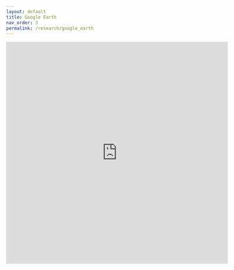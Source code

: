 ```yaml
---
layout: default
title: Google Earth
nav_order: 3
permalink: /research/google_earth
---
```


<iframe width="600" height="600" src="https://earthengine.google.com/iframes/timelapse_player_embed.html#v=42.03475,-93.62007,11.438,latLng&t=0.03&ps=50&bt=19840101&et=20181231&startDwell=0&endDwell=0" frameborder="0" allowfullscreen></iframe>
